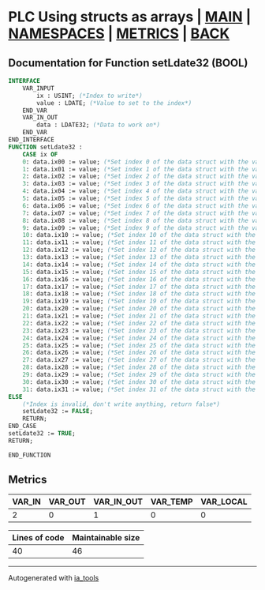 # PLC Using structs as arrays | [MAIN] | [NAMESPACES] | [METRICS] | [BACK]  

## Documentation for Function setLdate32 (BOOL)  

```pascal
INTERFACE
    VAR_INPUT
        ix : USINT; (*Index to write*)
        value : LDATE; (*Value to set to the index*)
    END_VAR
    VAR_IN_OUT
        data : LDATE32; (*Data to work on*)
    END_VAR
END_INTERFACE
FUNCTION setLdate32 :
    CASE ix OF
	0: data.ix00 := value; (*Set index 0 of the data struct with the value*)
	1: data.ix01 := value; (*Set index 1 of the data struct with the value*)
	2: data.ix02 := value; (*Set index 2 of the data struct with the value*)
	3: data.ix03 := value; (*Set index 3 of the data struct with the value*)
	4: data.ix04 := value; (*Set index 4 of the data struct with the value*)
	5: data.ix05 := value; (*Set index 5 of the data struct with the value*)
	6: data.ix06 := value; (*Set index 6 of the data struct with the value*)
	7: data.ix07 := value; (*Set index 7 of the data struct with the value*)
	8: data.ix08 := value; (*Set index 8 of the data struct with the value*)
	9: data.ix09 := value; (*Set index 9 of the data struct with the value*)
	10: data.ix10 := value; (*Set index 10 of the data struct with the value*)
	11: data.ix11 := value; (*Set index 11 of the data struct with the value*)
	12: data.ix12 := value; (*Set index 12 of the data struct with the value*)
	13: data.ix13 := value; (*Set index 13 of the data struct with the value*)
	14: data.ix14 := value; (*Set index 14 of the data struct with the value*)
	15: data.ix15 := value; (*Set index 15 of the data struct with the value*)
	16: data.ix16 := value; (*Set index 16 of the data struct with the value*)
	17: data.ix17 := value; (*Set index 17 of the data struct with the value*)
	18: data.ix18 := value; (*Set index 18 of the data struct with the value*)
	19: data.ix19 := value; (*Set index 19 of the data struct with the value*)
	20: data.ix20 := value; (*Set index 20 of the data struct with the value*)
	21: data.ix21 := value; (*Set index 21 of the data struct with the value*)
	22: data.ix22 := value; (*Set index 22 of the data struct with the value*)
	23: data.ix23 := value; (*Set index 23 of the data struct with the value*)
	24: data.ix24 := value; (*Set index 24 of the data struct with the value*)
	25: data.ix25 := value; (*Set index 25 of the data struct with the value*)
	26: data.ix26 := value; (*Set index 26 of the data struct with the value*)
	27: data.ix27 := value; (*Set index 27 of the data struct with the value*)
	28: data.ix28 := value; (*Set index 28 of the data struct with the value*)
	29: data.ix29 := value; (*Set index 29 of the data struct with the value*)
	30: data.ix30 := value; (*Set index 30 of the data struct with the value*)
	31: data.ix31 := value; (*Set index 31 of the data struct with the value*)
ELSE
	(*Index is invalid, don't write anything, return false*)
	setLdate32 := FALSE;
	RETURN;
END_CASE
setLdate32 := TRUE;
RETURN;

END_FUNCTION
```

## Metrics  

| VAR_IN | VAR_OUT | VAR_IN_OUT | VAR_TEMP | VAR_LOCAL |
| ------ | ------- | ---------- | --------- | -------- |
| 2 | 0 | 1 | 0 | 0 |  

| Lines of code | Maintainable size |
| ------------- | ----------------- |
| 40 | 46 |

---
Autogenerated with [ia_tools](https://github.com/tkucic/ia_tools)  

[MAIN]: ../../../../index_st.md
[NAMESPACES]: ../../nsList_st.md
[METRICS]: ../../../metrics_st.md
[BACK]: ../nsMain_st.md
